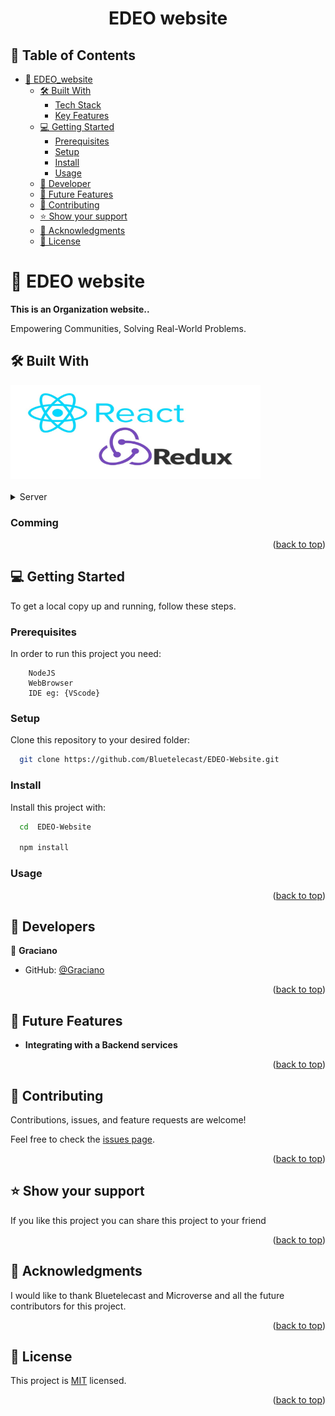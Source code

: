 <a name="readme-top"></a>

<div align="center">

<h1><b>EDEO website</b></h1>
</div>

<!-- TABLE OF CONTENTS -->

## 📗 Table of Contents

- [📖 EDEO_website ](#EDEO_website )
  - [🛠 Built With ](#built-with)
    - [Tech Stack ](#tech-stack)
    - [Key Features ](#key-features)
  - [💻 Getting Started ](#getting-started)
    - [Prerequisites](#prerequisites)
    - [Setup](#setup)
    - [Install](#install)
    - [Usage](#usage)
  - [👥 Developer ](#developers)
  - [🔭 Future Features ](#future-features)
  - [🤝 Contributing ](#contributing)
  - [⭐️ Show your support ](#️show-your-support)
  - [🙏 Acknowledgments ](#acknowledgments)
  - [📝 License ](#license)

<!-- PROJECT DESCRIPTION -->

# 📖 EDEO website <a name="EDEO_website"></a>

<b>This is an Organization website..</b>

Empowering Communities, Solving Real-World Problems.
## 🛠 Built With <a name="built-with"></a>
<div >
<img src="src/assets/reactRedux.jpeg" width="400px" height="150px">
</div >
<br>
<div >
</div >
<a name="tech-stack"></a>

<details>
  <summary>Server</summary>
    <li><a href="https://guides.rubyonrails.org/">Rails</a></li>
</details>

<!-- Features -->

### Comming <a name="key-features"></a>
<!-- 
- **Create Ruby on Rails App**
- **Add Linter ROR**
- **Create data model**
- **Add Request Test**
- **Add Integration Test**
 -->
<p align="right">(<a href="#readme-top">back to top</a>)</p>

<!-- GETTING STARTED -->

## 💻 Getting Started <a name="getting-started"></a>

To get a local copy up and running, follow these steps.

### Prerequisites

In order to run this project you need:

```
    NodeJS
    WebBrowser
    IDE eg: {VScode}
```

### Setup

Clone this repository to your desired folder:

```bash
  git clone https://github.com/Bluetelecast/EDEO-Website.git
```
### Install

Install this project with:

```bash
  cd  EDEO-Website

  npm install
```

### Usage

<p align="right">(<a href="#readme-top">back to top</a>)</p>

<!-- AUTHORS -->

## 👥 Developers <a name="author"></a>

👤 **Graciano**

- GitHub: [@Graciano](https://github.com/Graciano1997)

<p align="right">(<a href="#readme-top">back to top</a>)</p>

<!-- FUTURE FEATURES -->

## 🔭 Future Features <a name="future-features"></a>

- **Integrating with a Backend services**

<p align="right">(<a href="#readme-top">back to top</a>)</p>

<!-- CONTRIBUTING -->

## 🤝 Contributing <a name="contributing"></a>

Contributions, issues, and feature requests are welcome!

Feel free to check the [issues page](https://github.com/Bluetelecast/EDEO-Website/issues).

<p align="right">(<a href="#readme-top">back to top</a>)</p>

<!-- SUPPORT -->

## ⭐️ Show your support <a name="support"></a>

If you like this project you can share this project to your friend

<p align="right">(<a href="#readme-top">back to top</a>)</p>

<!-- ACKNOWLEDGEMENT -->

## 🙏 Acknowledgments <a name="acknowledgements"></a>

I would like to thank Bluetelecast and Microverse and all the future contributors for this project.

<p align="right">(<a href="#readme-top">back to top</a>)</p>

<!-- LICENSE -->

## 📝 License <a name="license"></a>

This project is [MIT](./LICENSE) licensed.

<p align="right">(<a href="#readme-top">back to top</a>)</p>
